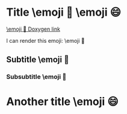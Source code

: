 # Title \emoji :rocket: \emoji :smile:

[\emoji :rocket: Doxygen link](https://www.doxygen.nl/index.html)

I can render this emoji: \emoji :rocket:

## Subtitle \emoji :rocket:

### Subsubtitle \emoji :rocket:

# Another title \emoji :smile:
